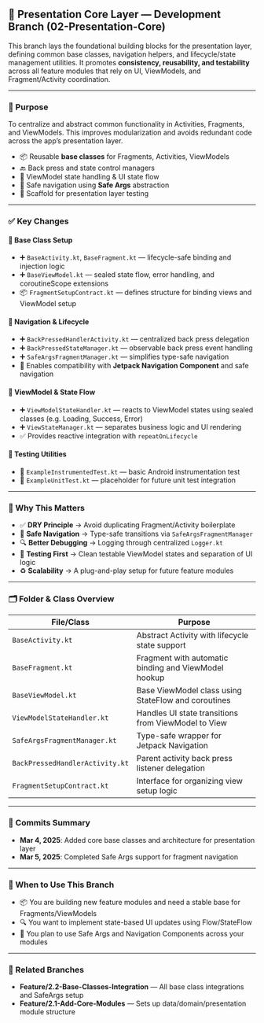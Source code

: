 <h2>🧠 Presentation Core Layer — Development Branch (02-Presentation-Core)</h2>

<p>
  This branch lays the foundational building blocks for the presentation layer, defining common base classes, navigation helpers, and lifecycle/state management utilities.
  It promotes <strong>consistency, reusability, and testability</strong> across all feature modules that rely on UI, ViewModels, and Fragment/Activity coordination.
</p>

<hr/>

<h3>📌 Purpose</h3>

<p>
  To centralize and abstract common functionality in Activities, Fragments, and ViewModels. This improves modularization and avoids redundant code across the app’s presentation layer.
</p>

<ul>
  <li>📦 Reusable <strong>base classes</strong> for Fragments, Activities, ViewModels</li>
  <li>🔙 Back press and state control managers</li>
  <li>📡 ViewModel state handling & UI state flow</li>
  <li>📎 Safe navigation using <strong>Safe Args</strong> abstraction</li>
  <li>🧪 Scaffold for presentation layer testing</li>
</ul>

<hr/>

<h3>✅ Key Changes</h3>

<h4>🧱 Base Class Setup</h4>
<ul>
  <li>➕ <code>BaseActivity.kt</code>, <code>BaseFragment.kt</code> — lifecycle-safe binding and injection logic</li>
  <li>➕ <code>BaseViewModel.kt</code> — sealed state flow, error handling, and coroutineScope extensions</li>
  <li>📦 <code>FragmentSetupContract.kt</code> — defines structure for binding views and ViewModel setup</li>
</ul>

<h4>🔄 Navigation & Lifecycle</h4>
<ul>
  <li>➕ <code>BackPressedHandlerActivity.kt</code> — centralized back press delegation</li>
  <li>➕ <code>BackPressedStateManager.kt</code> — observable back press event handling</li>
  <li>➕ <code>SafeArgsFragmentManager.kt</code> — simplifies type-safe navigation</li>
  <li>🧭 Enables compatibility with <strong>Jetpack Navigation Component</strong> and safe navigation</li>
</ul>

<h4>🧠 ViewModel & State Flow</h4>
<ul>
  <li>➕ <code>ViewModelStateHandler.kt</code> — reacts to ViewModel states using sealed classes (e.g. Loading, Success, Error)</li>
  <li>➕ <code>ViewStateManager.kt</code> — separates business logic and UI rendering</li>
  <li>✅ Provides reactive integration with <code>repeatOnLifecycle</code></li>
</ul>

<h4>🧪 Testing Utilities</h4>
<ul>
  <li>📁 <code>ExampleInstrumentedTest.kt</code> — basic Android instrumentation test</li>
  <li>📁 <code>ExampleUnitTest.kt</code> — placeholder for future unit test integration</li>
</ul>

<hr/>

<h3>🚀 Why This Matters</h3>

<ul>
  <li>✅ <strong>DRY Principle</strong> → Avoid duplicating Fragment/Activity boilerplate</li>
  <li>🔗 <strong>Safe Navigation</strong> → Type-safe transitions via <code>SafeArgsFragmentManager</code></li>
  <li>🔍 <strong>Better Debugging</strong> → Logging through centralized <code>Logger.kt</code></li>
  <li>🧪 <strong>Testing First</strong> → Clean testable ViewModel states and separation of UI logic</li>
  <li>♻️ <strong>Scalability</strong> → A plug-and-play setup for future feature modules</li>
</ul>

<hr/>

<h3>🗂️ Folder & Class Overview</h3>

<table>
  <thead>
    <tr>
      <th>File/Class</th>
      <th>Purpose</th>
    </tr>
  </thead>
  <tbody>
    <tr>
      <td><code>BaseActivity.kt</code></td>
      <td>Abstract Activity with lifecycle state support</td>
    </tr>
    <tr>
      <td><code>BaseFragment.kt</code></td>
      <td>Fragment with automatic binding and ViewModel hookup</td>
    </tr>
    <tr>
      <td><code>BaseViewModel.kt</code></td>
      <td>Base ViewModel class using StateFlow and coroutines</td>
    </tr>
    <tr>
      <td><code>ViewModelStateHandler.kt</code></td>
      <td>Handles UI state transitions from ViewModel to View</td>
    </tr>
    <tr>
      <td><code>SafeArgsFragmentManager.kt</code></td>
      <td>Type-safe wrapper for Jetpack Navigation</td>
    </tr>
    <tr>
      <td><code>BackPressedHandlerActivity.kt</code></td>
      <td>Parent activity back press listener delegation</td>
    </tr>
    <tr>
      <td><code>FragmentSetupContract.kt</code></td>
      <td>Interface for organizing view setup logic</td>
    </tr>
  </tbody>
</table>

<hr/>

<h3>📅 Commits Summary</h3>

<ul>
  <li><strong>Mar 4, 2025</strong>: Added core base classes and architecture for presentation layer</li>
  <li><strong>Mar 5, 2025</strong>: Completed Safe Args support for fragment navigation</li>
</ul>

<hr/>

<h3>🚀 When to Use This Branch</h3>

<ul>
  <li>📦 You are building new feature modules and need a stable base for Fragments/ViewModels</li>
  <li>🔍 You want to implement state-based UI updates using Flow/StateFlow</li>
  <li>🔗 You plan to use Safe Args and Navigation Components across your modules</li>
</ul>

<hr/>

<h3>🔗 Related Branches</h3>

<ul>
  <li><strong>Feature/2.2-Base-Classes-Integration</strong> — All base class integrations and SafeArgs setup</li>
  <li><strong>Feature/2.1-Add-Core-Modules</strong> — Sets up data/domain/presentation module structure</li>
</ul>
